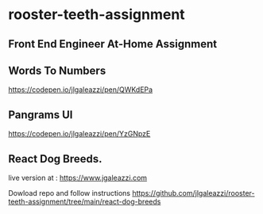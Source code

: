# rooster-teeth-assignment
## Front End Engineer At-Home Assignment

## Words To Numbers
https://codepen.io/jlgaleazzi/pen/QWKdEPa

## Pangrams UI
https://codepen.io/jlgaleazzi/pen/YzGNpzE

## React Dog Breeds.
live version at : https://www.jgaleazzi.com

Dowload repo and follow instructions 
https://github.com/jlgaleazzi/rooster-teeth-assignment/tree/main/react-dog-breeds

